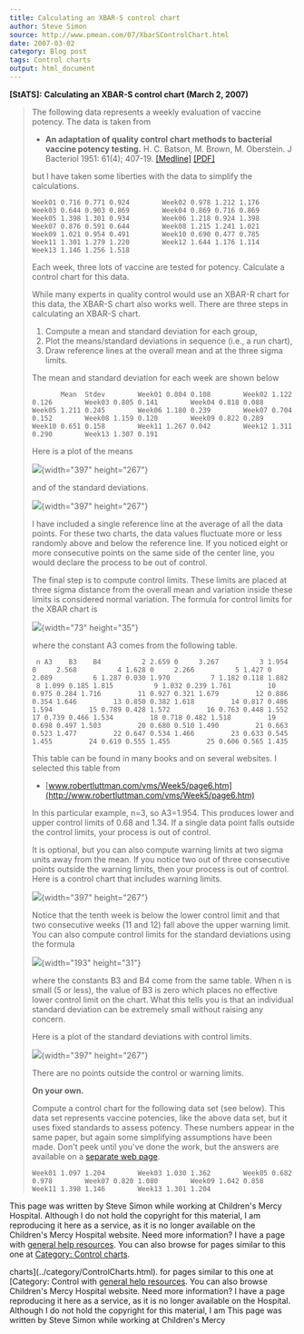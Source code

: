 ```yaml
---
title: Calculating an XBAR-S control chart
author: Steve Simon
source: http://www.pmean.com/07/XbarSControlChart.html
date: 2007-03-02
category: Blog post
tags: Control charts
output: html_document
---
```

**[StATS]:** **Calculating an XBAR-S control chart
(March 2, 2007)**

> The following data represents a weekly evaluation of vaccine potency.
> The data is taken from
>
> -   **An adaptation of quality control chart methods to bacterial
>     vaccine potency testing.** H. C. Batson, M. Brown, M. Oberstein. J
>     Bacteriol 1951: 61(4); 407-19.
>     [\[Medline\]](http://www.ncbi.nlm.nih.gov/entrez/query.fcgi?cmd=Retrieve&db=PubMed&list_uids=14832178&dopt=Abstract)
>     [\[PDF\]](http://www.pubmedcentral.nih.gov/picrender.fcgi?artid=386020&blobtype=pdf)
>
> but I have taken some liberties with the data to simplify the
> calculations.
>
> `Week01 0.716 0.771 0.924        Week02 0.978 1.212 1.176        Week03 0.644 0.903 0.869        Week04 0.869 0.716 0.869        Week05 1.398 1.301 0.934        Week06 1.218 0.924 1.398        Week07 0.876 0.591 0.644        Week08 1.215 1.241 1.021        Week09 1.021 0.954 0.491        Week10 0.690 0.477 0.785        Week11 1.301 1.279 1.220        Week12 1.644 1.176 1.114        Week13 1.146 1.256 1.518`
>
> Each week, three lots of vaccine are tested for potency. Calculate a
> control chart for this data.
>
> While many experts in quality control would use an XBAR-R chart for
> this data, the XBAR-S chart also works well. There are three steps in
> calculating an XBAR-S chart.
>
> 1.  Compute a mean and standard deviation for each group,
> 2.  Plot the means/standard deviations in sequence (i.e., a run
>     chart),
> 3.  Draw reference lines at the overall mean and at the three sigma
>     limits.
>
> The mean and standard deviation for each week are shown below
>
> `       Mean  Stdev        Week01 0.804 0.108        Week02 1.122 0.126        Week03 0.805 0.141        Week04 0.818 0.088        Week05 1.211 0.245        Week06 1.180 0.239        Week07 0.704 0.152        Week08 1.159 0.120        Week09 0.822 0.289        Week10 0.651 0.158        Week11 1.267 0.042        Week12 1.311 0.290        Week13 1.307 0.191`
>
> Here is a plot of the means
>
> ![](images/XbarSControlChart01.gif){width="397" height="267"}
>
> and of the standard deviations.
>
> ![](images/XbarSControlChart02.gif){width="397" height="267"}
>
> I have included a single reference line at the average of all the data
> points. For these two charts, the data values fluctuate more or less
> randomly above and below the reference line. If you noticed eight or
> more consecutive points on the same side of the center line, you would
> declare the process to be out of control.
>
> The final step is to compute control limits. These limits are placed
> at three sigma distance from the overall mean and variation inside
> these limits is considered normal variation. The formula for control
> limits for the XBAR chart is
>
> ![](images/XbarSControlChart03.gif){width="73" height="35"}
>
> where the constant A3 comes from the following table.
>
> ` n A3    B3    B4          2 2.659 0     3.267          3 1.954 0     2.568          4 1.628 0     2.266          5 1.427 0     2.089          6 1.287 0.030 1.970          7 1.182 0.118 1.882          8 1.099 0.185 1.815          9 1.032 0.239 1.761         10 0.975 0.284 1.716         11 0.927 0.321 1.679         12 0.886 0.354 1.646         13 0.850 0.382 1.618         14 0.817 0.406 1.594         15 0.789 0.428 1.572         16 0.763 0.448 1.552         17 0.739 0.466 1.534         18 0.718 0.482 1.518         19 0.698 0.497 1.503         20 0.680 0.510 1.490         21 0.663 0.523 1.477         22 0.647 0.534 1.466         23 0.633 0.545 1.455         24 0.619 0.555 1.455         25 0.606 0.565 1.435`
>
> This table can be found in many books and on several websites. I
> selected this table from
>
> -   [www.robertluttman.com/vms/Week5/page6.htm](http://www.robertluttman.com/vms/Week5/page6.htm)
>
> In this particular example, n=3, so A3=1.954. This produces lower and
> upper control limits of 0.68 and 1.34. If a single data point falls
> outside the control limits, your process is out of control.
>
> It is optional, but you can also compute warning limits at two sigma
> units away from the mean. If you notice two out of three consecutive
> points outside the warning limits, then your process is out of
> control. Here is a control chart that includes warning limits.
>
> ![](images/XbarSControlChart04.gif){width="397" height="267"}
>
> Notice that the tenth week is below the lower control limit and that
> two consecutive weeks (11 and 12) fall above the upper warning limit.
> You can also compute control limits for the standard deviations using
> the formula
>
> ![](images/XbarSControlChart05.gif){width="193" height="31"}
>
> where the constants B3 and B4 come from the same table. When n is
> small (5 or less), the value of B3 is zero which places no effective
> lower control limit on the chart. What this tells you is that an
> individual standard deviation can be extremely small without raising
> any concern.
>
> Here is a plot of the standard deviations with control limits.
>
> ![](images/XbarSControlChart06.gif){width="397" height="267"}
>
> There are no points outside the control or warning limits.
>
> **On your own.**
>
> Compute a control chart for the following data set (see below). This
> data set represents vaccine potencies, like the above data set, but it
> uses fixed standards to assess potency. These numbers appear in the
> same paper, but again some simplifying assumptions have been made.
> Don\'t peek until you\'ve done the work, but the answers are available
> on a [separate web page](XbarSControlChartAnswers.html).
>
> `Week01 1.097 1.204        Week03 1.030 1.362        Week05 0.682 0.978        Week07 0.820 1.080        Week09 1.042 0.858        Week11 1.398 1.146        Week13 1.301 1.204`

This page was written by Steve Simon while working at Children\'s Mercy
Hospital. Although I do not hold the copyright for this material, I am
reproducing it here as a service, as it is no longer available on the
Children\'s Mercy Hospital website. Need more information? I have a page
with [general help resources](../GeneralHelp.html). You can also browse
for pages similar to this one at [Category: Control
charts](../category/ControlCharts.html).
<!---More--->
charts](../category/ControlCharts.html).
for pages similar to this one at [Category: Control
with [general help resources](../GeneralHelp.html). You can also browse
Children\'s Mercy Hospital website. Need more information? I have a page
reproducing it here as a service, as it is no longer available on the
Hospital. Although I do not hold the copyright for this material, I am
This page was written by Steve Simon while working at Children\'s Mercy

<!---Do not use
**[StATS]:** **Calculating an XBAR-S control chart
This page was written by Steve Simon while working at Children\'s Mercy
Hospital. Although I do not hold the copyright for this material, I am
reproducing it here as a service, as it is no longer available on the
Children\'s Mercy Hospital website. Need more information? I have a page
with [general help resources](../GeneralHelp.html). You can also browse
for pages similar to this one at [Category: Control
charts](../category/ControlCharts.html).
--->

